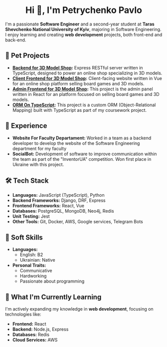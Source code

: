 
<h1 align="center">Hi 👋, I'm Petrychenko Pavlo</h1>

 I'm a passionate **Software Engineer** and a second-year student at **Taras Shevchenko National University of Kyiv**, majoring in Software Engineering. I enjoy learning and creating **web development** projects, both front-end and back-end.

## 🐾 Pet Projects 
- **[Backend for 3D Model Shop](https://github.com/IriskaIK/3D-model-shop-server):** Express RESTful server written in TypeScript, designed to power an online shop specializing in 3D models.
- **[Client Frontend for 3D Model Shop](https://github.com/IriskaIK/3D-model-shop-client):** Client-facing website written in Vue for an online shop platform selling board games and 3D models.
- **[Admin Frontend for 3D Model Shop](https://github.com/IriskaIK/3D-model-shop-admin-panel):**  This project is the admin panel written in React for an platform focused on selling board games and 3D models.
- **[ORM On TypeScript](https://github.com/IriskaIK/kubic-orm):** This project is a custom ORM (Object-Relational Mapping) built with TypeScript as part of my coursework project.

## 💼 Experience
- **Website For Faculty Departament:** Worked in a team as a backend developer to develop the website of the Software Engineering department for my faculty
- **SocialBot:** Development of software to improve communication within the team as part of the "InventorUA" competition. Won first place in Ukraine with this project.

## 🛠 Tech Stack

- **Languages:** JavaScript (TypeScript), Python 
- **Backend Frameworks:** Django, DRF, Express 
- **Frontend Frameworks:** React, Vue
 - **Databases:** PostgreSQL, MongoDB, Neo4j, Redis
- **Unit Testing:** Jest
- **Other Tools:** Git, Docker, AWS, Google services, Telegram Bots

## 🌱 Soft Skills 
- **Languages:** 
	- English: B2 
	- Ukrainian: Native 
- **Personal Traits:** 
	- Communicative 
	- Hardworking 
	- Passionate about programming


##  🌟 What I'm Currently Learning 

I'm actively expanding my knowledge in **web development**, focusing on technologies like:
 - **Frontend:** React 
 - **Backend:** Node.js, Express
 - **Databases:** Redis
 - **Cloud Services:** AWS
